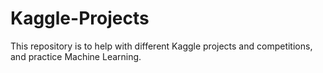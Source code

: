 # Kaggle-Projects
 This repository is to help with different Kaggle projects and competitions, and practice Machine Learning.
